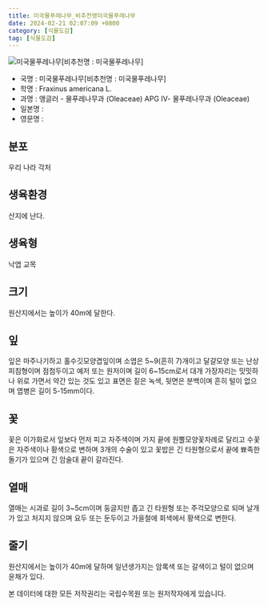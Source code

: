 ```yaml
---
title: 미국물푸레나무_비추천명미국물푸레나무
date: 2024-02-21 02:07:09 +0800
category: [식물도감]
tag: [식물도감]
---
```




![미국물푸레나무[비추천명 : 미국물푸레나무]](/fileUpload/plants/basic/Oleaceae/Fraxinus/P000007344/P000007344_220206_1_th2.jpg)
- 국명 : 미국물푸레나무[비추천명 : 미국물푸레나무]
- 학명 : Fraxinus americana L.
- 과명 : 앵글러 - 물푸레나무과 (Oleaceae) APG Ⅳ- 물푸레나무과 (Oleaceae)
- 일본명 : 
- 영문명 : 


## 분포
우리 나라 각처
## 생육환경
산지에 난다.
## 생육형
낙엽 교목
## 크기
원산지에서는 높이가 40m에 달한다.
## 잎
잎은 마주나기하고 홀수깃모양겹잎이며 소엽은 5~9(흔히 7)개이고 달걀모양 또는 난상 피침형이며 점첨두이고 예저 또는 원저이며 길이 6~15cm로서 대개 가장자리는 밋밋하나 위로 가면서 약간 있는 것도 있고 표면은 짙은 녹색, 뒷면은 분백이며 흔히 털이 없으며 엽병은 길이 5-15mm이다.
## 꽃
꽃은 이가화로서 잎보다 먼저 피고 자주색이며 가지 끝에 원뿔모양꽃차례로 달리고 수꽃은 자주색이나 황색으로 변하며 3개의 수술이 있고 꽃밥은 긴 타원형으로서 끝에 뾰족한 돌기가 있으며 긴 암술대 끝이 갈라진다.
## 열매
열매는 시과로 길이 3~5cm이며 둥글지만 좁고 긴 타원형 또는 주걱모양으로 되며 날개가 있고 처지지 않으며 요두 또는 둔두이고 가을철에 회색에서 황색으로 변한다.
## 줄기
원산지에서는 높이가 40m에 달하며 일년생가지는 암록색 또는 갈색이고 털이 없으며 윤채가 있다.






본 데이터에 대한 모든 저작권리는 국립수목원 또는 원저작자에게 있습니다.
